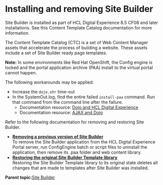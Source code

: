 # Installing and removing Site Builder 

Site Builder is installed as part of HCL Digital Experience 8.5 CF08 and later installations. See this Content Template Catalog documentation for more information.

The Content Template Catalog \(CTC\) is a set of Web Content Manager assets that accelerate the process of building a website. These assets include a set of Site Builder ready page templates.

**Note:** In some environments like Red Hat OpenShift, the Config engine is locked and the portal application archive \(PAA\) install to the virtual portal cannot happen.

The following workarounds may be applied:

-   Increase the `dojo.xhr` time-out
-   In the SystemOut.log, find the entire failed `install-paa` command. Run that command from the command line after the failure.
    -   Documentation resource: [Dojo and HCL Digital Experience](https://help.hcltechsw.com/digital-experience/8.5/dev/dojo_overview.html)
    -   Documentation resource: [AJAX and Dojo](https://dojotoolkit.org/reference-guide/1.7/quickstart/ajax.html)

Refer to the following documentation for removing and restoring Site Builder.

-   **[Removing a previous version of Site Builder](../sitebuilder/sitebuilder_uninst.md)**  
To remove the Site Builder application from the HCL Digital Experience Portal server, run ConfigEngine batch or script files to uninstall the application, then remove its .paa folder and web content library.
-   **[Restoring the original Site Builder Template library](../sitebuilder/sitebuilder_lib_restore.md)**  
Restoring the Site Builder Template library to its original state deletes all changes that are made to templates after Site Builder was installed.

**Parent topic:**[Site Builder ](../sitebuilder/sitebuilder_intro.md)

